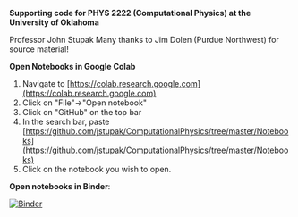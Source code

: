 **Supporting code for PHYS 2222 (Computational Physics) at the University of Oklahoma**

Professor John Stupak
Many thanks to Jim Dolen (Purdue Northwest) for source material!

**Open Notebooks in Google Colab**
1.   Navigate to [https://colab.research.google.com](https://colab.research.google.com)
2.   Click on "File"->"Open notebook"
3.   Click on "GitHub" on the top bar
4.   In the search bar, paste [https://github.com/jstupak/ComputationalPhysics/tree/master/Notebooks](https://github.com/jstupak/ComputationalPhysics/tree/master/Notebooks)
5.   Click on the notebook you wish to open.

**Open notebooks in Binder**:

[![Binder](https://mybinder.org/badge_logo.svg)](https://mybinder.org/v2/gh/jstupak/ComputationalPhysics/master)
